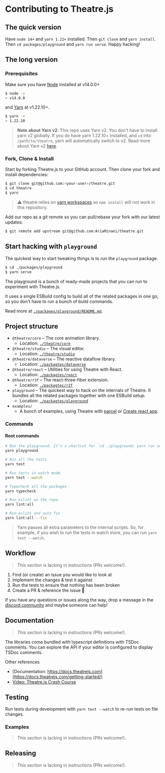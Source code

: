 # Contributing to Theatre.js

## The quick version

Have `node 14+` and `yarn 1.22+` installed. Then `git clone` and `yarn install`. Then `cd packages/playground` and `yarn run serve`. Happy hacking!

## The long version

### Prerequisites

Make sure you have [Node](https://nodejs.org/) installed at v14.0.0+

```sh
$ node -v
> v14.0.0
```

and [Yarn](https://classic.yarnpkg.com/en/) at v1.22.10+.

```sh
$ yarn -v
> 1.22.10
```

> **Note about Yarn v2**: This repo uses Yarn v2. You don't have to install yarn v2 globally. If you do have yarn 1.22.10+ installed, and `cd` into `/path/to/theatre`, yarn will automatically switch to v2. Read more about Yarn v2 [here](https://yarnpkg.com/).

### Fork, Clone & Install

Start by forking Theatre.js to your GitHub account. Then clone your fork and install dependencies:

```sh
$ git clone git@github.com:<your-user>/theatre.git
$ cd theatre
$ yarn
```

> ⚠ theatre relies on
> [yarn workspaces](https://yarnpkg.com/features/workspaces) so
> `npm install` will not work in this repository.

Add our repo as a git remote so you can pull/rebase your fork with our latest
updates:

```sh
$ git remote add upstream git@github.com:AriaMinaei/theatre.git
```

## Start hacking with `playground`

The quickest way to start tweaking things is to run the `playground` package.

```sh
$ cd ./packages/playground
$ yarn serve
```

The playground is a bunch of ready-made projects that you can run to experiment with Theatre.js.

It uses a single ESBuild config to build all of the related packages in one go, so you don't have to run a bunch of build commands.

Read more at [`./packages/playground/README.md`](./packages/playground/README.md).

## Project structure

* `@theatre/core` – The core animation library.
  * Location: [`./theatre/core`](./theatre/core)
* `@theatre/studio` – The visual editor.
  * Location: [`./theatre/studio`](./theatre/studio)
* `@theatre/dataverse` – The reactive dataflow library.
  * Location: [`./packagtes/dataverse`](./packages/dataverse)
* `@theatre/react` – Utilities for using Theatre with React.
  * Location: [`./packagtes/react`](./packages/react)
* `@theatre/r3f` – The react-three-fiber extension.
  * Location: [`./packagtes/r3f`](./packages/r3f)
* `playground` – The quickest way to hack on the internals of Theatre. It bundles all the related packages together with one ESBuild setup.
  * Location: [`./packagtes/playground`](./packages/playground)
* `examples/`
  * A bunch of examples, using Theatre with [parcel](https://parceljs.org) or [Create react app](create-react-app.dev).


### Commands

#### Root commands

```sh
# Run the playground. It's a shortcut for `cd ./playground; yarn run serve`
yarn playground

# Run all the tests.
yarn test

# Run tests in watch mode.
yarn test --watch

# Typecheck all the packages
yarn typecheck

# Run eslint on the repo
yarn lint:all

# Run eslint and auto fix
yarn lint:all --fix
```

> Yarn passes all extra parameters to the internal scripts. So, for example, if you wish to run the tests in watch more, you can run `yarn test --watch`.

## Workflow

> This section is lacking in instructions (PRs welcome!).

1. Find (or create) an issue you would like to look at
2. Implement the changes & test it against
3. Run the tests to ensure that nothing has been broken
4. Create a PR & reference the issue 🎉

If you have any questions or issues along the way, drop a message in the
[discord community](https://discord.gg/bm9f8F9Y9N) and maybe someone can help!

## Documentation

> This section is lacking in instructions (PRs welcome!).

The libraries come bundled with typescript definitions with TSDoc comments. You can explore the API if your editor is configured to display TSDoc comments.

Other references

- [Documentation: https://docs.theatrejs.com](https://docs.theatrejs.com/getting-started/)
- [Video: Theatre.js Crash Course](https://www.youtube.com/watch?v=icR9EIS1q34)

## Testing

Run tests during development with `yarn test --watch` to re-run tests on file changes.

### Examples

> This section is lacking in instructions (PRs welcome!).

## Releasing

> This section is lacking in instructions (PRs welcome!).
